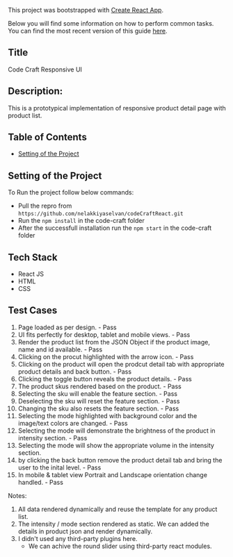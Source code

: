 This project was bootstrapped with [Create React App](https://github.com/facebookincubator/create-react-app).

Below you will find some information on how to perform common tasks.<br>
You can find the most recent version of this guide [here](https://github.com/facebookincubator/create-react-app/blob/master/packages/react-scripts/template/README.md).

## Title
Code Craft Responsive UI

## Description:
This is a prototypical implementation of responsive product detail page with product list.

## Table of Contents

- [Setting of the Project](#Setting-of-the-Project)


## Setting of the Project

To Run the project follow below commands:
* Pull the repro from `https://github.com/nelakkiyaselvan/codeCraftReact.git`
* Run the `npm install` in the code-craft folder
* After the successfull installation run the `npm start` in the code-craft folder

## Tech Stack
* React JS
* HTML
* CSS

## Test Cases

1. Page loaded as per design. - Pass
2. UI fits perfectly for desktop, tablet and mobile views. - Pass
3. Render the product list from the JSON Object if the product image, name and id available. - Pass
4. Clicking on the procut highlighted with the arrow icon. - Pass
5. Clicking on the product will open the prodcut detail tab with appropriate product details and back button. - Pass
6. Clicking the toggle button reveals the product details. - Pass
7. The product skus rendered based on the product. - Pass
8. Selecting the sku will enable the feature section. - Pass
9. Deselecting the sku will reset the feature section. - Pass
10. Changing the sku also resets the feature section. - Pass
11. Selecting the mode highlighted with background color and the image/text colors are changed. - Pass
12. Selecting the mode will demonstrate the brightness of the product in intensity section. - Pass
13. Selecting the mode will show the appropriate volume in the intensity section.
14. by clicking the back button remove the product detail tab and bring the user to the inital level. - Pass
15. In mobile & tablet view Portrait and Landscape orientation change handled. - Pass

Notes:
1. All data rendered dynamically and reuse the template for any product list.
2. The intensity / mode section rendered as static. We can added the details in product json and render dynamically.
3. I didn't used any third-party plugins here.
    - We can achive the round slider using third-party react modules.